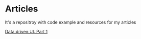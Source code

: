 # Articles
It's a repositroy with code example and resources for my articles

[Data driven UI. Part 1](https://medium.com/@aliaksandrkantsevoi/isolated-ui-layer-data-driven-approach-part-1-9b04e0ea37e5)
